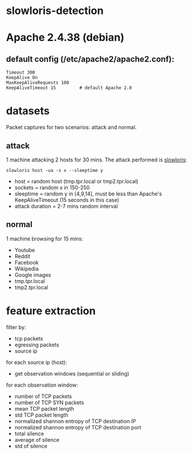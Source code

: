 # slowloris-detection

# Apache 2.4.38 (debian)
## default config (/etc/apache2/apache2.conf): 
```
Timeout 300
KeepAlive On
MaxKeepAliveRequests 100
KeepAliveTimeout 15         # default Apache 2.0
```

# datasets

Packet captures for two scenarios: attack and normal.

## attack

1 machine attacking 2 hosts for 30 mins. The attack performed is [slowloris](https://github.com/gkbrk/slowloris):

```
slowloris host -ua -s x --sleeptime y
```

- host = random host (tmp.tpr.local or tmp2.tpr.local)
- sockets = random x in 150-250
- sleeptime = random y in [4,9,14], must be less than Apache's KeepAliveTimeout (15 seconds in this case)
- attack duration = 2-7 mins random interval

## normal
1 machine browsing for 15 mins:

- Youtube
- Reddit
- Facebook
- Wikipedia
- Google images
- tmp.tpr.local
- tmp2.tpr.local

# feature extraction

filter by:
- tcp packets
- egressing packets
- source ip

for each source ip (host):
- get observation windows (sequential or sliding)

for each observation window:
- number of TCP packets
- number of TCP SYN packets
- mean TCP packet length
- std TCP packet length
- normalized shannon entropy of TCP destination IP
- normalized shannon entropy of TCP destination port
- total silence
- average of silence
- std of silence